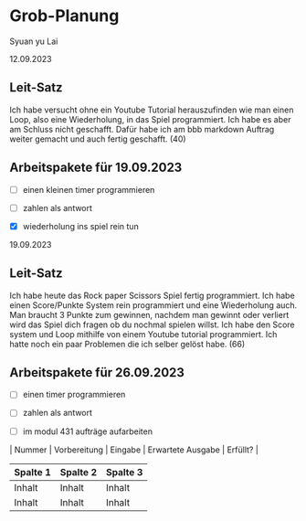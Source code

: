 # Grob-Planung

Syuan yu Lai

12.09.2023

## Leit-Satz

Ich habe versucht ohne ein Youtube Tutorial herauszufinden wie man einen Loop, also eine Wiederholung, in das Spiel programmiert. Ich habe es aber am Schluss nicht geschafft. Dafür habe ich am bbb markdown Auftrag weiter gemacht und auch fertig geschafft. (40)

## Arbeitspakete für 19.09.2023


- [ ] einen kleinen timer programmieren
- [ ] zahlen als antwort
- [x] wiederholung ins spiel rein tun




19.09.2023

## Leit-Satz
Ich habe heute das Rock paper Scissors Spiel fertig programmiert. Ich habe einen Score/Punkte System rein programmiert und eine Wiederholung auch. Man braucht 3 Punkte zum gewinnen, nachdem man gewinnt oder verliert wird das Spiel dich fragen ob du nochmal spielen willst. Ich habe den Score system und Loop mithilfe von einem Youtube tutorial programmiert. Ich hatte noch ein paar Problemen die ich selber gelöst habe. (66)

## Arbeitspakete für 26.09.2023
- [ ] einen timer programmieren
- [ ] zahlen als antwort
- [ ] im modul 431 aufträge aufarbeiten


 | Nummer	| Vorbereitung | Eingabe | Erwartete Ausgabe | Erfüllt? |


Spalte 1 | Spalte 2 | Spalte 3
-------- | -------- | --------
Inhalt   | Inhalt   | Inhalt
Inhalt   | Inhalt   | Inhalt
